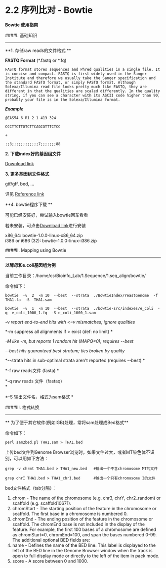 # 2.2 序列比对 - Bowtie

**Bowtie 使用指南**




####I. 基础知识

---



**1. 存储raw reads的文件格式 **

**FASTQ Format** (*.fastq or *.fq)


`
FASTQ format stores sequences and Phred qualities in a single file. It is concise and compact. FASTQ is first widely used in the Sanger Institute and therefore we usually take the Sanger specification and the standard FASTQ format, or simply FASTQ format. Although Solexa/Illumina read file looks pretty much like FASTQ, they are different in that the qualities are scaled differently. In the quality string, if you can see a character with its ASCII code higher than 90, probably your file is in the Solexa/Illumina format.
`

***Example***

```
@EAS54_6_R1_2_1_413_324

CCCTTCTTGTCTTCAGCGTTTCTCC

+

;;3;;;;;;;;;;;;7;;;;;;;88

```
  





**2. 下载index好的基因组文件**

[Download link](http://bowtie-bio.sourceforge.net/tutorial.shtml)

**3.  更多基因组文件格式**

gtf/gff, bed, …

详见
[Reference link](http://genome.ucsc.edu/FAQ/FAQformat.html)

**4.  bowtie程序下载 **

可能已经安装好，尝试输入bowtie回车看看

若未安装，可点击[Download link](http://sourceforge.net/projects/bowtie-bio/files/bowtie/1.0.0/)进行安装



x86_64:  bowtie-1.0.0-linux-x86_64.zip	
i386 or i686 (32): bowtie-1.0.0-linux-i386.zip



####II. Mapping using Bowtie 

---
**以酵母和e.coli基因组为例**

当前工作目录：/home/cs/Bioinfo_Lab/1.Sequence/1.seq_align/bowtie/

命令如下：

```
bowtie  -v  2  -m 10  --best  --strata  ./BowtieIndex/YeastGenome  -f  THA1.fa  -S  THA1.sam
        
bowtie  -v  1  -m 10  --best  --strata  ./bowtie-src/indexes/e_coli  -q  e_coli_1000_1.fq  -S e_coli_1000_1.sam
```


*-v <int>         report end-to-end hits with <=v mismatches; ignore qualities*

*-m <int>        suppress all alignments if > <int> exist (def: no limit)	*

*-M <int>        like -m, but reports 1 random hit (MAPQ=0);  requires --best*

*--best             hits guaranteed best stratum; ties broken by quality*

*--strata           hits in sub-optimal strata aren't reported (requires --best)
*

*-f           	raw reads文件 (fasta)
*

*-q		raw reads  文件（fastaq)     
*

*-S		输出文件名，格式为sam格式
*

####III. 格式转换


---
**
为了便于其它软件(例如IGB)处理，常将sam处理成Bed格式**

命令如下：
 
``` 
perl sam2bed.pl THA1.sam > THA1.bed
```






上传bed文件到Genome Browser浏览时，如果文件过大，或者MT染色体不识别，可以用如下方法：

```
grep -v chrmt THA1.bed > THA1_new.bed   #输出一个不含chromosome MT的文件

grep chrI THA1.bed > THA1_chrI.bed      #输出一个只有chromosome I的文件
```

bed文件格式（tab分隔）：

1. chrom - The name of the chromosome (e.g. chr3, chrY, chr2_random) or scaffold (e.g. scaffold10671).
2. chromStart - The starting position of the feature in the chromosome or scaffold. The first base in a chromosome is numbered 0.
3. chromEnd - The ending position of the feature in the chromosome or scaffold. The chromEnd base is not included in the display of the feature. For example, the first 100 bases of a chromosome are defined as chromStart=0, chromEnd=100, and span the bases numbered 0-99.
The additional optional BED fields are:
4. name - Defines the name of the BED line. This label is displayed to the left of the BED line in the Genome Browser window when the track is open to full display mode or directly to the left of the item in pack mode.
5. score - A score between 0 and 1000. 

